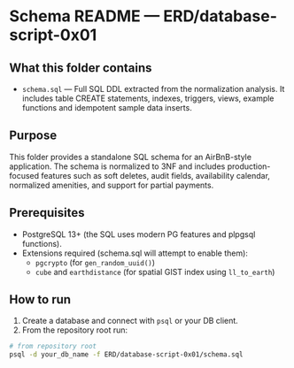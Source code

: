 # Schema README — ERD/database-script-0x01

What this folder contains
-------------------------
- `schema.sql` — Full SQL DDL extracted from the normalization analysis. It includes table CREATE
  statements, indexes, triggers, views, example functions and idempotent sample data inserts.

Purpose
-------
This folder provides a standalone SQL schema for an AirBnB-style application. The schema is normalized
to 3NF and includes production-focused features such as soft deletes, audit fields, availability
calendar, normalized amenities, and support for partial payments.

Prerequisites
-------------
- PostgreSQL 13+ (the SQL uses modern PG features and plpgsql functions).
- Extensions required (schema.sql will attempt to enable them):
  - `pgcrypto` (for `gen_random_uuid()`)
  - `cube` and `earthdistance` (for spatial GIST index using `ll_to_earth`)

How to run
----------
1. Create a database and connect with `psql` or your DB client.
2. From the repository root run:

```bash
# from repository root
psql -d your_db_name -f ERD/database-script-0x01/schema.sql
```